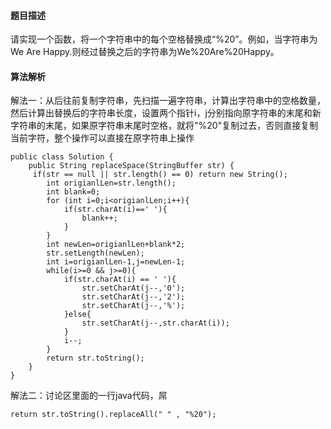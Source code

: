 #### 题目描述
请实现一个函数，将一个字符串中的每个空格替换成“%20”。例如，当字符串为We Are Happy.则经过替换之后的字符串为We%20Are%20Happy。
#### 算法解析
解法一：从后往前复制字符串，先扫描一遍字符串，计算出字符串中的空格数量，然后计算出替换后的字符串长度，设置两个指针i，j分别指向原字符串的末尾和新字符串的末尾，如果原字符串末尾时空格，就将"%20"复制过去，否则直接复制当前字符，整个操作可以直接在原字符串上操作
```
public class Solution {
    public String replaceSpace(StringBuffer str) {
     if(str == null || str.length() == 0) return new String();
        int origianlLen=str.length();
        int blank=0;
        for (int i=0;i<origianlLen;i++){
            if(str.charAt(i)==' '){
                blank++;
            }
        }
        int newLen=origianlLen+blank*2;
        str.setLength(newLen);
        int i=origianlLen-1,j=newLen-1;
        while(i>=0 && j>=0){
            if(str.charAt(i) == ' '){
                str.setCharAt(j--,'0');
                str.setCharAt(j--,'2');
                str.setCharAt(j--,'%');
            }else{
                str.setCharAt(j--,str.charAt(i));
            }
            i--;
        }
        return str.toString();
    }
}
```
解法二：讨论区里面的一行java代码，屌
```
return str.toString().replaceAll(" " , "%20");
```
